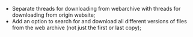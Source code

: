 - Separate threads for downloading from webarchive with threads for downloading from origin website;
- Add an option to search for and download all different versions of files from the web archive (not just the first or last copy);